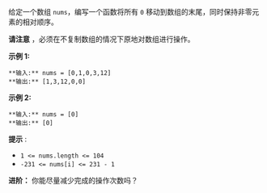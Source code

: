 给定一个数组 `nums`，编写一个函数将所有 `0` 移动到数组的末尾，同时保持非零元素的相对顺序。

**请注意**  ，必须在不复制数组的情况下原地对数组进行操作。



**示例 1:**

    
    
    **输入:** nums = [0,1,0,3,12]
    **输出:** [1,3,12,0,0]
    

**示例 2:**

    
    
    **输入:** nums = [0]
    **输出:** [0]



**提示** :

  * `1 <= nums.length <= 104`
  * `-231 <= nums[i] <= 231 - 1`



**进阶：** 你能尽量减少完成的操作次数吗？


